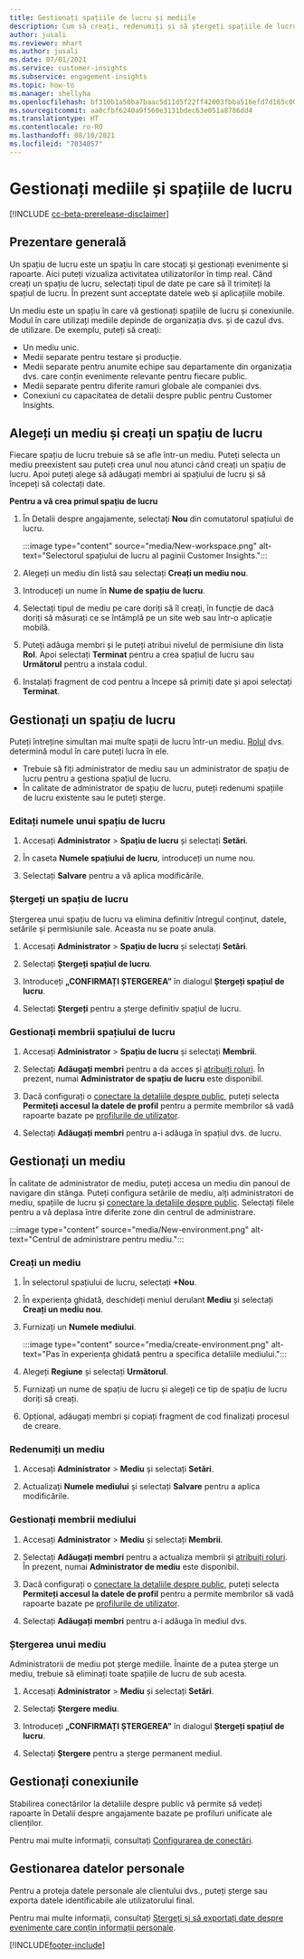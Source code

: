 ```yaml
---
title: Gestionați spațiile de lucru și mediile
description: Cum să creați, redenumiți și să ștergeți spațiile de lucru și mediile.
author: jusali
ms.reviewer: mhart
ms.author: jusali
ms.date: 07/01/2021
ms.service: customer-insights
ms.subservice: engagement-insights
ms.topic: how-to
ms.manager: shellyha
ms.openlocfilehash: bf310b1a50ba7baac5d11d5f22ff42003fbba516efd7d165c00b59adc958da2e
ms.sourcegitcommit: aa0cfbf6240a9f560e3131bdec63e051a8786dd4
ms.translationtype: HT
ms.contentlocale: ro-RO
ms.lasthandoff: 08/10/2021
ms.locfileid: "7034057"
---
```

# <a name="manage-environments-and-workspaces"></a>Gestionați mediile și spațiile de lucru

[!INCLUDE [cc-beta-prerelease-disclaimer](includes/cc-beta-prerelease-disclaimer.md)]

## <a name="overview"></a>Prezentare generală

Un spațiu de lucru este un spațiu în care stocați și gestionați evenimente și rapoarte. Aici puteți vizualiza activitatea utilizatorilor în timp real. Când creați un spațiu de lucru, selectați tipul de date pe care să îl trimiteți la spațiul de lucru. În prezent sunt acceptate datele web și aplicațiile mobile.

Un mediu este un spațiu în care vă gestionați spațiile de lucru și conexiunile. Modul în care utilizați mediile depinde de organizația dvs. și de cazul dvs. de utilizare. De exemplu, puteți să creați:

-   Un mediu unic.
-   Medii separate pentru testare și producție.
-   Medii separate pentru anumite echipe sau departamente din organizația dvs. care conțin evenimente relevante pentru fiecare public.
-   Medii separate pentru diferite ramuri globale ale companiei dvs.
-   Conexiuni cu capacitatea de detalii despre public pentru Customer Insights.

## <a name="choose-an-environment-and-create-a-workspace"></a>Alegeți un mediu și creați un spațiu de lucru 

Fiecare spațiu de lucru trebuie să se afle într-un mediu. Puteți selecta un mediu preexistent sau puteți crea unul nou atunci când creați un spațiu de lucru. Apoi puteți alege să adăugați membri ai spațiului de lucru și să începeți să colectați date.

**Pentru a vă crea primul spațiu de lucru**

1. În Detalii despre angajamente, selectați **Nou** din comutatorul spațiului de lucru. 

   :::image type="content" source="media/New-workspace.png" alt-text="Selectorul spațiului de lucru al paginii Customer Insights.":::

1. Alegeți un mediu din listă sau selectați **Creați un mediu nou**.

1. Introduceți un nume în **Nume de spațiu de lucru**. 

1. Selectați tipul de mediu pe care doriți să îl creați, în funcție de dacă doriți să măsurați ce se întâmplă pe un site web sau într-o aplicație mobilă. 

1. Puteți adăuga membri și le puteți atribui nivelul de permisiune din lista **Rol**. Apoi selectați **Terminat** pentru a crea spațiul de lucru sau **Următorul** pentru a instala codul. 

1. Instalați fragment de cod pentru a începe să primiți date și apoi selectați **Terminat**. 

## <a name="manage-a-workspace"></a>Gestionați un spațiu de lucru

Puteți întreține simultan mai multe spații de lucru într-un mediu. [Rolul](user-roles.md) dvs. determină modul în care puteți lucra în ele. 

 - Trebuie să fiți administrator de mediu sau un administrator de spațiu de lucru pentru a gestiona spațiul de lucru.
 - În calitate de administrator de spațiu de lucru, puteți redenumi spațiile de lucru existente sau le puteți șterge. 

### <a name="edit-a-workspace-name"></a>Editați numele unui spațiu de lucru

1. Accesați **Administrator** > **Spațiu de lucru** și selectați **Setări**.

1. În caseta **Numele spațiului de lucru**, introduceți un nume nou.

1. Selectați **Salvare** pentru a vă aplica modificările.

### <a name="delete-a-workspace"></a>Ștergeți un spațiu de lucru

Ștergerea unui spațiu de lucru va elimina definitiv întregul conținut, datele, setările și permisiunile sale. Aceasta nu se poate anula.

1. Accesați **Administrator** > **Spațiu de lucru** și selectați **Setări**.

1. Selectați **Ștergeți spațiul de lucru**. 

1. Introduceți **„CONFIRMAȚI ȘTERGEREA”** în dialogul **Ștergeți spațiul de lucru**. 

1. Selectați **Ștergeți** pentru a șterge definitiv spațiul de lucru.

### <a name="manage-workspace-members"></a>Gestionați membrii spațiului de lucru

1. Accesați **Administrator** > **Spațiu de lucru** și selectați **Membrii**.

1. Selectați **Adăugați membri** pentru a da acces și [atribuiți roluri](user-roles.md). În prezent, numai **Administrator de spațiu de lucru** este disponibil.

1. Dacă configurați o [conectare la detaliile despre public](configure-connections.md), puteți selecta **Permiteți accesul la datele de profil** pentru a permite membrilor să vadă rapoarte bazate pe [profilurile de utilizator](profile-reports.md).

1. Selectați **Adăugați membri** pentru a-i adăuga în spațiul dvs. de lucru.

## <a name="manage-an-environment"></a>Gestionați un mediu

În calitate de administrator de mediu, puteți accesa un mediu din panoul de navigare din stânga. Puteți configura setările de mediu, alți administratori de mediu, spațiile de lucru și [conectare la detaliile despre public](configure-connections.md). Selectați filele pentru a vă deplasa între diferite zone din centrul de administrare.

:::image type="content" source="media/New-environment.png" alt-text="Centrul de administrare pentru mediu.":::

### <a name="create-an-environment"></a>Creați un mediu

1. În selectorul spațiului de lucru, selectați **+Nou**.

1. În experiența ghidată, deschideți meniul derulant **Mediu** și selectați **Creați un mediu nou**. 

1. Furnizați un **Numele mediului**.

   :::image type="content" source="media/create-environment.png" alt-text="Pas în experiența ghidată pentru a specifica detaliile mediului.":::

1. Alegeți **Regiune** și selectați **Următorul**. 

1. Furnizați un nume de spațiu de lucru și alegeți ce tip de spațiu de lucru doriți să creați. 

1.  Opțional, adăugați membri și copiați fragment de cod finalizați procesul de creare.

### <a name="rename-an-environment"></a>Redenumiți un mediu

1. Accesați **Administrator** > **Mediu** și selectați **Setări**.

1. Actualizați **Numele mediului** și selectați **Salvare** pentru a aplica modificările.

### <a name="manage-environment-members"></a>Gestionați membrii mediului

1. Accesați **Administrator** > **Mediu** și selectați **Membrii**.

1. Selectați **Adăugați membri** pentru a actualiza membrii și [atribuiți roluri](user-roles.md). În prezent, numai **Administrator de mediu** este disponibil.

1. Dacă configurați o [conectare la detaliile despre public](configure-connections.md), puteți selecta **Permiteți accesul la datele de profil** pentru a permite membrilor să vadă rapoarte bazate pe [profilurile de utilizator](profile-reports.md).

1. Selectați **Adăugați membri** pentru a-i adăuga în mediul dvs.

### <a name="delete-an-environment"></a>Ștergerea unui mediu

Administratorii de mediu pot șterge mediile. Înainte de a putea șterge un mediu, trebuie să eliminați toate spațiile de lucru de sub acesta.

1. Accesați **Administrator** > **Mediu** și selectați **Setări**.

1. Selectați **Ștergere mediu**. 

1. Introduceți **„CONFIRMAȚI ȘTERGEREA”** în dialogul **Ștergeți spațiul de lucru**. 

1. Selectați **Ștergere** pentru a șterge permanent mediul.

## <a name="manage-connections"></a>Gestionați conexiunile

Stabilirea conectărilor la detaliile despre public vă permite să vedeți rapoarte în Detalii despre angajamente bazate pe profiluri unificate ale clienților. 

Pentru mai multe informații, consultați [Configurarea de conectări](configure-connections.md).

## <a name="manage-personal-data"></a>Gestionarea datelor personale

Pentru a proteja datele personale ale clientului dvs., puteți șterge sau exporta datele identificabile ale utilizatorului final.

Pentru mai multe informații, consultați [Ștergeți și să exportați date despre evenimente care conțin informații personale](delete-export-personal-data.md).


[!INCLUDE[footer-include](../includes/footer-banner.md)]
